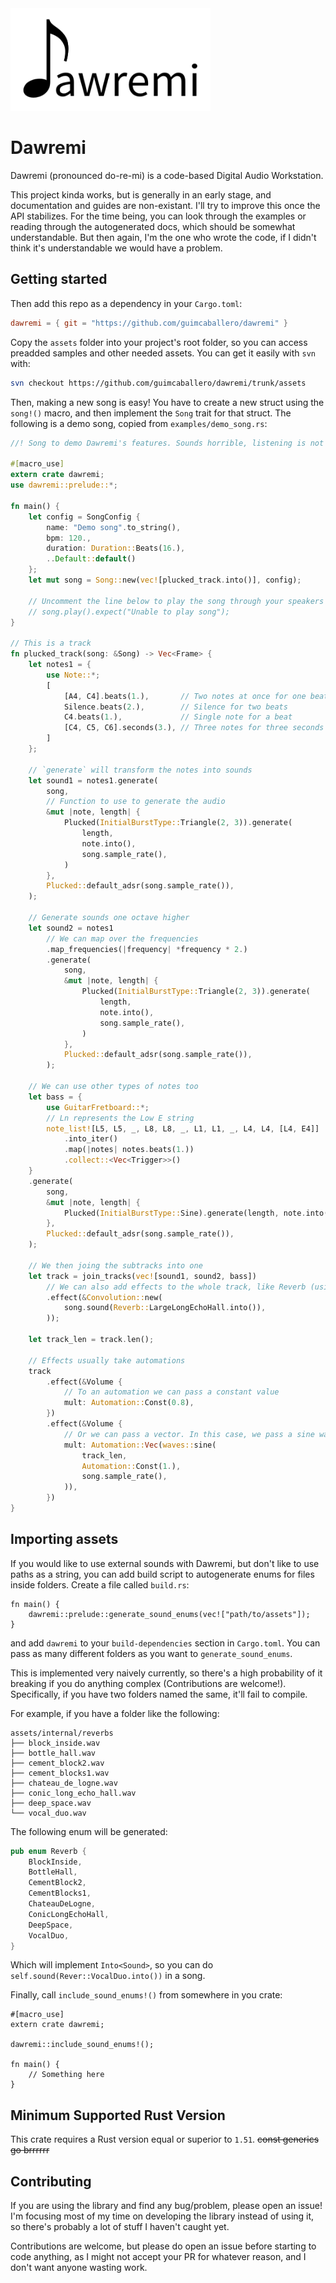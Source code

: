 <img src="/images/logo.png" width="320px">

# Dawremi

Dawremi (pronounced do-re-mi) is a code-based Digital Audio Workstation.

This project kinda works, but is generally in an early stage, and documentation and guides are non-existant. I'll try to improve this once the API stabilizes. For the time being, you can look through the examples or reading through the autogenerated docs, which should be somewhat understandable. But then again, I'm the one who wrote the code, if I didn't think it's understandable we would have a problem.

## Getting started

Then add this repo as a dependency in your `Cargo.toml`:

```toml
dawremi = { git = "https://github.com/guimcaballero/dawremi" }
```

Copy the `assets` folder into your project's root folder, so you can access preadded samples and other needed assets. You can get it easily with `svn` with:

```bash
svn checkout https://github.com/guimcaballero/dawremi/trunk/assets
```

Then, making a new song is easy! You have to create a new struct using the `song!()` macro, and then implement the `Song` trait for that struct. The following is a demo song, copied from `examples/demo_song.rs`:

```rust
//! Song to demo Dawremi's features. Sounds horrible, listening is not recommended

#[macro_use]
extern crate dawremi;
use dawremi::prelude::*;

fn main() {
    let config = SongConfig {
        name: "Demo song".to_string(),
        bpm: 120.,
        duration: Duration::Beats(16.),
        ..Default::default()
    };
    let mut song = Song::new(vec![plucked_track.into()], config);

    // Uncomment the line below to play the song through your speakers
    // song.play().expect("Unable to play song");
}

// This is a track
fn plucked_track(song: &Song) -> Vec<Frame> {
    let notes1 = {
        use Note::*;
        [
            [A4, C4].beats(1.),       // Two notes at once for one beat
            Silence.beats(2.),        // Silence for two beats
            C4.beats(1.),             // Single note for a beat
            [C4, C5, C6].seconds(3.), // Three notes for three seconds
        ]
    };

    // `generate` will transform the notes into sounds
    let sound1 = notes1.generate(
        song,
        // Function to use to generate the audio
        &mut |note, length| {
            Plucked(InitialBurstType::Triangle(2, 3)).generate(
                length,
                note.into(),
                song.sample_rate(),
            )
        },
        Plucked::default_adsr(song.sample_rate()),
    );

    // Generate sounds one octave higher
    let sound2 = notes1
        // We can map over the frequencies
        .map_frequencies(|frequency| *frequency * 2.)
        .generate(
            song,
            &mut |note, length| {
                Plucked(InitialBurstType::Triangle(2, 3)).generate(
                    length,
                    note.into(),
                    song.sample_rate(),
                )
            },
            Plucked::default_adsr(song.sample_rate()),
        );

    // We can use other types of notes too
    let bass = {
        use GuitarFretboard::*;
        // Ln represents the Low E string
        note_list![L5, L5, _, L8, L8, _, L1, L1, _, L4, L4, [L4, E4]]
            .into_iter()
            .map(|notes| notes.beats(1.))
            .collect::<Vec<Trigger>>()
    }
    .generate(
        song,
        &mut |note, length| {
            Plucked(InitialBurstType::Sine).generate(length, note.into(), song.sample_rate())
        },
        Plucked::default_adsr(song.sample_rate()),
    );

    // We then joing the subtracks into one
    let track = join_tracks(vec![sound1, sound2, bass])
        // We can also add effects to the whole track, like Reverb (using convolution)
        .effect(&Convolution::new(
            song.sound(Reverb::LargeLongEchoHall.into()),
        ));

    let track_len = track.len();

    // Effects usually take automations
    track
        .effect(&Volume {
            // To an automation we can pass a constant value
            mult: Automation::Const(0.8),
        })
        .effect(&Volume {
            // Or we can pass a vector. In this case, we pass a sine wave
            mult: Automation::Vec(waves::sine(
                track_len,
                Automation::Const(1.),
                song.sample_rate(),
            )),
        })
}
```

## Importing assets

If you would like to use external sounds with Dawremi, but don't like to use paths as a string, you can add build script to autogenerate enums for files inside folders. Create a file called `build.rs`:

```no_run
fn main() {
    dawremi::prelude::generate_sound_enums(vec!["path/to/assets"]);
}
```

and add `dawremi` to your `build-dependencies` section in `Cargo.toml`. You can pass as many different folders as you want to `generate_sound_enums`.

This is implemented very naively currently, so there's a high probability of it breaking if you do anything complex (Contributions are welcome!). Specifically, if you have two folders named the same, it'll fail to compile.

For example, if you have a folder like the following:

```ignore
assets/internal/reverbs
├── block_inside.wav
├── bottle_hall.wav
├── cement_block2.wav
├── cement_blocks1.wav
├── chateau_de_logne.wav
├── conic_long_echo_hall.wav
├── deep_space.wav
└── vocal_duo.wav
```

The following enum will be generated:

```rust
pub enum Reverb {
    BlockInside,
    BottleHall,
    CementBlock2,
    CementBlocks1,
    ChateauDeLogne,
    ConicLongEchoHall,
    DeepSpace,
    VocalDuo,
}
```

Which will implement `Into<Sound>`, so you can do `self.sound(Rever::VocalDuo.into())` in a song.

Finally, call `include_sound_enums!()` from somewhere in you crate:

```ignore
#[macro_use]
extern crate dawremi;

dawremi::include_sound_enums!();

fn main() {
    // Something here
}
```

## Minimum Supported Rust Version

This crate requires a Rust version equal or superior to `1.51`. ~~const generics go brrrrrr~~

## Contributing

If you are using the library and find any bug/problem, please open an issue! I'm focusing most of my time on developing the library instead of using it, so there's probably a lot of stuff I haven't caught yet.

Contributions are welcome, but please do open an issue before starting to code anything, as I might not accept your PR for whatever reason, and I don't want anyone wasting work.

